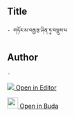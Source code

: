 ## Title
	- གཏོར་མ་བརྒྱ་རྩ་ཤིན་ཏུ་བསྡུས་པ

## Author
	- 



[<img src="https://img.icons8.com/color/25/000000/edit-property.png"> Open in Editor](http://editor.openpecha.org/P001758)

[<img width="25" src="https://library.bdrc.io/icons/BUDA-small.svg"> Open in Buda](https://library.bdrc.io/show/bdr:IE0OPP001758)
